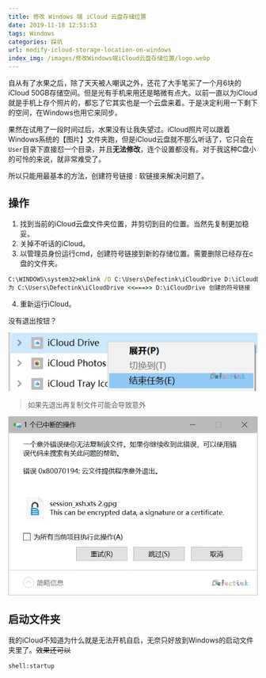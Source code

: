 ```yaml
---
title: 修改 Windows 端 iCloud 云盘存储位置
date: 2019-11-18 12:53:53
tags: Windows
categories: 踩坑
url: modify-icloud-storage-location-on-windows
index_img: /images/修改Windows端iCloud云盘存储位置/logo.webp
---
```




自从有了水果之后，除了天天被人嘲讽之外，还花了大手笔买了一个月6块的iCloud 50GB存储空间。但是光有手机来用还是略微有点大。以前一直以为iCloud就是手机上存个照片的，都忘了它其实也是一个云盘来着。于是决定利用一下剩下的空间，在Windows也用它来同步。

果然在试用了一段时间过后，水果没有让我失望过。iCloud照片可以跟着Windows系统的【图片】文件夹跑，但是iCloud云盘就不那么听话了，它只会在`User`目录下直接怼一个目录，并且**无法修改**，连个设置都没有。对于我这种C盘小的可怜的来说，就非常难受了。

所以只能用最基本的方法，创建符号链接 : 软链接来解决问题了。

## 操作

1. 找到当前的iCloud云盘文件夹位置，并剪切到目的位置。当然先复制更加稳妥。
2. 关掉不听话的iCloud。
3. 以管理员身份运行cmd，创建符号链接到新的存储位置。需要删除已经存在c盘的文件夹。

```cmd
C:\WINDOWS\system32>mklink /D C:\Users\Defectink\iCloudDrive D:\iCloudDrive
为 C:\Users\Defectink\iCloudDrive <<===>> D:\iCloudDrive 创建的符号链接
```

4. 重新运行iCloud。

没有退出按钮？

![image-20191029200503950](../images/修改Windows端iCloud云盘存储位置/image-20191029200503950.webp)

> 如果先退出再复制文件可能会导致意外

![image-20191029200837325](../images/修改Windows端iCloud云盘存储位置/image-20191029200837325.webp)

## 启动文件夹

我的iCloud不知道为什么就是无法开机自启，无奈只好放到Windows的启动文件夹里了。~~效果还可以~~

```cmd
shell:startup
```



